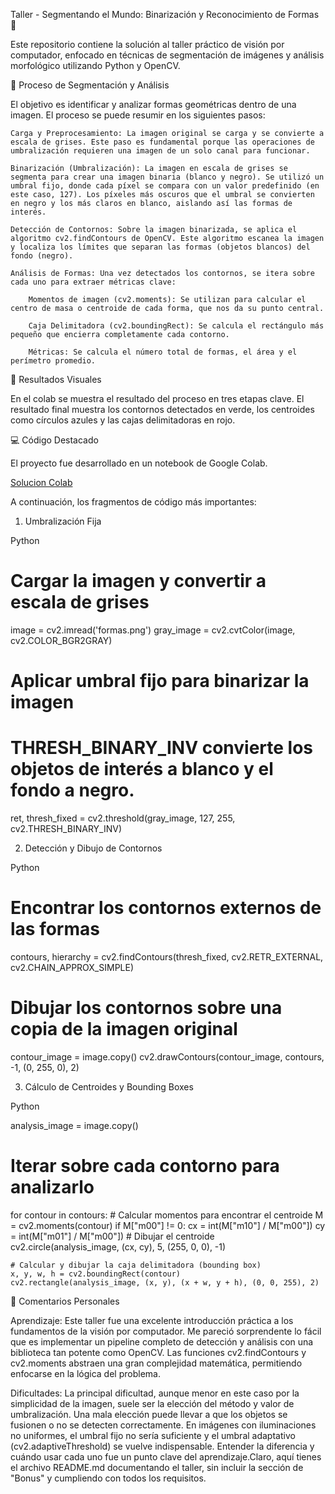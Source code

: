 Taller - Segmentando el Mundo: Binarización y Reconocimiento de Formas 🔬

Este repositorio contiene la solución al taller práctico de visión por computador, enfocado en técnicas de segmentación de imágenes y análisis morfológico utilizando Python y OpenCV.

📝 Proceso de Segmentación y Análisis

El objetivo es identificar y analizar formas geométricas dentro de una imagen. El proceso se puede resumir en los siguientes pasos:

    Carga y Preprocesamiento: La imagen original se carga y se convierte a escala de grises. Este paso es fundamental porque las operaciones de umbralización requieren una imagen de un solo canal para funcionar.

    Binarización (Umbralización): La imagen en escala de grises se segmenta para crear una imagen binaria (blanco y negro). Se utilizó un umbral fijo, donde cada píxel se compara con un valor predefinido (en este caso, 127). Los píxeles más oscuros que el umbral se convierten en negro y los más claros en blanco, aislando así las formas de interés.

    Detección de Contornos: Sobre la imagen binarizada, se aplica el algoritmo cv2.findContours de OpenCV. Este algoritmo escanea la imagen y localiza los límites que separan las formas (objetos blancos) del fondo (negro).

    Análisis de Formas: Una vez detectados los contornos, se itera sobre cada uno para extraer métricas clave:

        Momentos de imagen (cv2.moments): Se utilizan para calcular el centro de masa o centroide de cada forma, que nos da su punto central.

        Caja Delimitadora (cv2.boundingRect): Se calcula el rectángulo más pequeño que encierra completamente cada contorno.

        Métricas: Se calcula el número total de formas, el área y el perímetro promedio.

🚀 Resultados Visuales

En el colab se muestra el resultado del proceso en tres etapas clave.
El resultado final muestra los contornos detectados en verde, los centroides como círculos azules y las cajas delimitadoras en rojo.

💻 Código Destacado

El proyecto fue desarrollado en un notebook de Google Colab.

[Solucion Colab](Taller_4.ipynb)

A continuación, los fragmentos de código más importantes:

1. Umbralización Fija

Python

# Cargar la imagen y convertir a escala de grises
image = cv2.imread('formas.png')
gray_image = cv2.cvtColor(image, cv2.COLOR_BGR2GRAY)

# Aplicar umbral fijo para binarizar la imagen
# THRESH_BINARY_INV convierte los objetos de interés a blanco y el fondo a negro.
ret, thresh_fixed = cv2.threshold(gray_image, 127, 255, cv2.THRESH_BINARY_INV)

2. Detección y Dibujo de Contornos

Python

# Encontrar los contornos externos de las formas
contours, hierarchy = cv2.findContours(thresh_fixed, cv2.RETR_EXTERNAL, cv2.CHAIN_APPROX_SIMPLE)

# Dibujar los contornos sobre una copia de la imagen original
contour_image = image.copy()
cv2.drawContours(contour_image, contours, -1, (0, 255, 0), 2)

3. Cálculo de Centroides y Bounding Boxes

Python

analysis_image = image.copy()

# Iterar sobre cada contorno para analizarlo
for contour in contours:
    # Calcular momentos para encontrar el centroide
    M = cv2.moments(contour)
    if M["m00"] != 0:
        cx = int(M["m10"] / M["m00"])
        cy = int(M["m01"] / M["m00"])
        # Dibujar el centroide
        cv2.circle(analysis_image, (cx, cy), 5, (255, 0, 0), -1)

    # Calcular y dibujar la caja delimitadora (bounding box)
    x, y, w, h = cv2.boundingRect(contour)
    cv2.rectangle(analysis_image, (x, y), (x + w, y + h), (0, 0, 255), 2)

🧠 Comentarios Personales

Aprendizaje: Este taller fue una excelente introducción práctica a los fundamentos de la visión por computador. Me pareció sorprendente lo fácil que es implementar un pipeline completo de detección y análisis con una biblioteca tan potente como OpenCV. Las funciones cv2.findContours y cv2.moments abstraen una gran complejidad matemática, permitiendo enfocarse en la lógica del problema.

Dificultades: La principal dificultad, aunque menor en este caso por la simplicidad de la imagen, suele ser la elección del método y valor de umbralización. Una mala elección puede llevar a que los objetos se fusionen o no se detecten correctamente. En imágenes con iluminaciones no uniformes, el umbral fijo no sería suficiente y el umbral adaptativo (cv2.adaptiveThreshold) se vuelve indispensable. Entender la diferencia y cuándo usar cada uno fue un punto clave del aprendizaje.Claro, aquí tienes el archivo README.md documentando el taller, sin incluir la sección de "Bonus" y cumpliendo con todos los requisitos.
